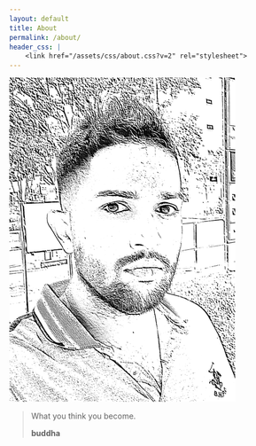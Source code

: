 ```yaml
---
layout: default
title: About
permalink: /about/
header_css: |
    <link href="/assets/css/about.css?v=2" rel="stylesheet">
---
```

<div class="about-container">
    <img class="about-me-pic" src="/assets/img/rsz_file_001.png" />
    <div class="about-me-contact">
        <blockquote class="quot-1 blockquote text-right">
            <p class="mb-0">What you think you become.</p>
            <footer class="blockquote-footer"><b>buddha</b></footer>
        </blockquote>
    <div>
</div>
